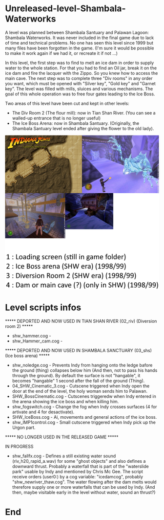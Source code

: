 # Unreleased-level-Shambala-Waterworks

A level was planned between Shambala Santuary and Palawan Lagoon: Shambala Waterworks. It was never included in the final game due to lack of time and technical problems. No one has seen this level since 1999 but many files have been forgotten in the game. (I'm sure it would be possible to make it work again if we had it, or recreate it if not ...)

In this level, the first step was to find to melt an ice dam in order to supply water to the whole station. For that you had to find an Oil jar, break it on the ice dam and fire the lacquer with the Zippo.
So you knew how to access the main cave. The next step was to complete three "Div rooms" in any order you want, which must be opened with "Silver key", "Gold key" and "Garnet key". The level was filled with mills, sluices and various mechanisms. The goal of this whole operation was to free four gates leading to the Ice Boss.

Two areas of this level have been cut and kept in other levels:

- The Div Room 2 (The flour mill): now in Tian Shan River. (You can see a walled-up entrance that is no longer useful)
- The Ice Boss Arena: now in Shambala Santuary. (Originally, the Shambala Santuary level ended after giving the flower to the old lady).

![alt text](https://raw.githubusercontent.com/Jones3D-The-Infernal-Engine/Unreleased-level-Shambala-Waterworks/main/04_shw.jpg?raw=true)

# Level scripts infos

***** DEPORTED AND NOW USED IN TIAN SHAN RIVER (02_riv) (Diversion room 2) *****

- shw_hammer.cog                - 
- shw_Hammer_cam.cog            - 

***** DEPORTED AND NOW USED IN SHAMBALA SANCTUARY (03_shs) (Ice boss arena) *****

- shw_noledge.cog               - Prevents Indy from hanging onto the ledge bafore the ground (thing) collapses below him (And then, not to pass his hands through the ground). By default the surface is not "hangable", it becomes "hangable" 1 second after the fall of the ground (Thing).
- 04_SHW_Cinematic_3.cog        - Cutscene triggered when Indy open the door at the end of the level, the holy woman sends him to Palawan.
- SHW_BossCinematic.cog         - Cutscenes triggeredw when Indy entered in the arena showing the ice boss and when killing him.
- shw_fogswitch.cog             - Change the fog when Indy crosses surfaces (4 for artivate and 4 for desactivate).
- SHW_IceBoss.cog               - Ai, movements and general actions of the ice boss.
- shw_IMP1control.cog           - Small cutscene triggered when Indy pick up the Urgon part.

***** NO LONGER USED IN THE RELEASED GAME *****

IN PROGRESS

- shw_fallfx.cog                - Defines a still existing water sound (riv_h20_rapid_a.wav) for some "ghost objects" and also defines a downward thrust. Probably a waterfall that is part of the "waterslide park" usable by Indy and mentioned by Chris Mc Gee. The script receive orders (user0:) by a cog variable: "icedamcog", probably "shw_newriver_thaw.cog". The water flowing after the dam melts would therefore supply one or more waterfalls that can be used by Indy. (And then, maybe visitable early in the level without water, sound an thrust?)

# End
